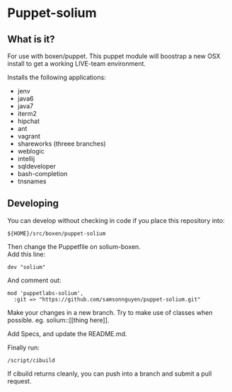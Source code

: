 # Puppet-solium #
## What is it? ##
For use with boxen/puppet. This puppet module will boostrap a new OSX install to get a working LIVE-team environment.

Installs the following applications:

- jenv
- java6
- java7
- iterm2
- hipchat
- ant
- vagrant
- shareworks (threee branches)
- weblogic
- intellij
- sqldeveloper
- bash-completion
- tnsnames


## Developing ##
You can develop without checking in code if you place this repository into:  

    ${HOME}/src/boxen/puppet-solium

Then change the Puppetfile on solium-boxen.  
Add this line:

    dev "solium"

And comment out:

    mod 'puppetlabs-solium',
      :git => "https://github.com/samsonnguyen/puppet-solium.git"

Make your changes in a new branch. Try to make use of classes when possible. eg. solium::[[thing here]].  

Add Specs, and update the README.md.

Finally run:

    /script/cibuild

If cibuild returns cleanly, you can push into a branch and submit a pull request.


